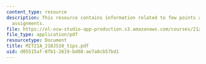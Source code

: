 ```yaml
---
content_type: resource
description: This resource contains information related to few points about writing
  assignments.
file: https://ol-ocw-studio-app-production.s3.amazonaws.com/courses/21a-218j-identity-and-difference-spring-2010/d05515af0fb12619bd88ae7a0cb57bd1_MIT21A_218JS10_tips.pdf
file_type: application/pdf
resourcetype: Document
title: MIT21A_218JS10_tips.pdf
uid: d05515af-0fb1-2619-bd88-ae7a0cb57bd1
---
```

